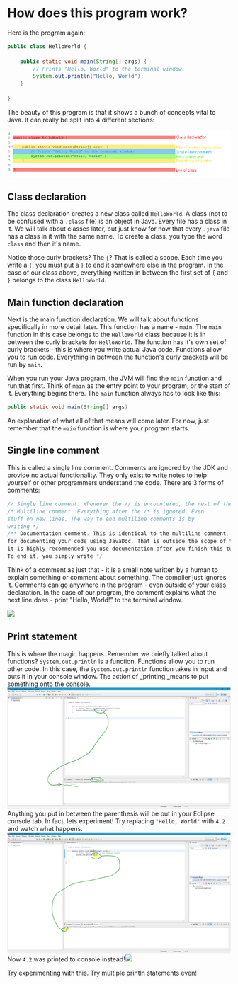 # How does this program work?

Here is the program again:

```java
public class HelloWorld {

    public static void main(String[] args) {
        // Prints "Hello, World" to the terminal window.
        System.out.println("Hello, World");
    }

}
```

The beauty of this program is that it shows a bunch of concepts vital to Java. It can really be split into 4 different sections:

![](/first-program-explanation/overview.png)

## Class declaration

The class declaration creates a new class called `HelloWorld`. A class \(not to be confused with a `.class` file\) is an object in Java. Every file has a class in it. We will talk about classes later, but just know for now that every `.java` file has a class in it with the same name. To create a class, you type the word `class` and then it's name.

Notice those curly brackets? The `{`? That is called a scope. Each time you write a `{`, you must put a `}` to end it somewhere else in the program. In the case of our class above, everything written in between the first set of  `{` and `}` belongs to the class `HelloWorld`.

## Main function declaration

Next is the main function declaration. We will talk about functions specifically in more detail later. This function has a name - `main`. The `main` function in this case belongs to the `HelloWorld` class because it is in between the curly brackets for `HelloWorld`. The function has it's own set of curly brackets - this is where you write actual Java code. Functions allow you to run code. Everything in between the function's curly brackets will be run by `main`.

When you run your Java program, the JVM will find the `main` function and run that first. Think of `main` as the entry point to your program, or the start of it. Everything begins there. The `main` function always has to look like this:

```java
public static void main(String[] args)
```

An explanation of what all of that means will come later. For now, just remember that the `main` function is where your program starts.

## Single line comment

This is called a single line comment. Comments are ignored by the JDK and provide no actual functionality. They only exist to write notes to help yourself or other programmers understand the code. There are 3 forms of comments:

```java
// Single line comment. Whenever the // is encountered, the rest of the line is ignored
/* Multiline comment. Everything after the /* is ignored. Even
stuff on new lines. The way to end multiline comments is by
writing */
/** Documentation comment. This is identical to the multiline comment, except it is intended
for documenting your code using JavaDoc. That is outside the scope of this tutorial, but
it is highly recommended you use documentation after you finish this tutorial.
To end it, you simply write */
```

Think of a comment as just that - it is a small note written by a human to explain something or comment about something. The compiler just ignores it. Comments can go anywhere in the program - even outside of your class declaration. In the case of our program, the comment explains what the next line does - print "Hello, World!" to the terminal window.

![](https://imgs.xkcd.com/comics/commented.png)

## Print statement

This is where the magic happens. Remember we briefly talked about functions? `System.out.println` is a function. Functions allow you to run other code. In this case, the `System.out.println` function takes in input and puts it in your console window. The action of \_printing \_means to put something onto the console.![](/first-program-explanation/console.png)Anything you put in between the parenthesis will be put in your Eclipse console tab. In fact, lets experiment! Try replacing `"Hello, World"` with `4.2` and watch what happens.![](/first-program-explanation/changing-println)Now `4.2` was printed to console instead!![](https://i.redd.it/zbqqkmy3kyqy.png)

Try experimenting with this. Try multiple println statements even!

